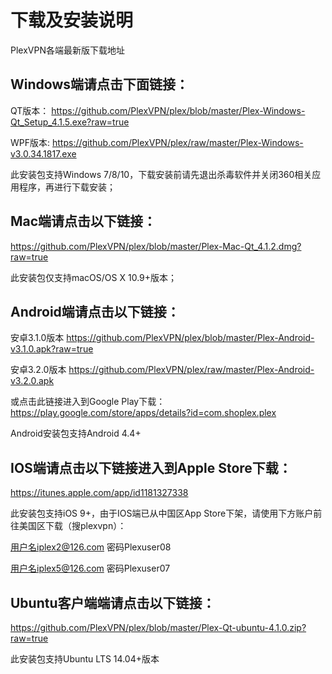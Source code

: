# 下载及安装说明
PlexVPN各端最新版下载地址

## Windows端请点击下面链接：

QT版本：
https://github.com/PlexVPN/plex/blob/master/Plex-Windows-Qt_Setup_4.1.5.exe?raw=true

WPF版本:
https://github.com/PlexVPN/plex/raw/master/Plex-Windows-v3.0.34.1817.exe

此安装包支持Windows 7/8/10，下载安装前请先退出杀毒软件并关闭360相关应用程序，再进行下载安装；

## Mac端请点击以下链接：
https://github.com/PlexVPN/plex/blob/master/Plex-Mac-Qt_4.1.2.dmg?raw=true

此安装包仅支持macOS/OS X 10.9+版本；

## Android端请点击以下链接：
安卓3.1.0版本 https://github.com/PlexVPN/plex/blob/master/Plex-Android-v3.1.0.apk?raw=true

安卓3.2.0版本 https://github.com/PlexVPN/plex/raw/master/Plex-Android-v3.2.0.apk

或点击此链接进入到Google Play下载：
https://play.google.com/store/apps/details?id=com.shoplex.plex

Android安装包支持Android 4.4+

## IOS端请点击以下链接进入到Apple Store下载：
https://itunes.apple.com/app/id1181327338

此安装包支持iOS 9+，由于IOS端已从中国区App Store下架，请使用下方账户前往美国区下载（搜plexvpn）：

用户名iplex2@126.com 密码Plexuser08

用户名iplex5@126.com 密码Plexuser07

## Ubuntu客户端端请点击以下链接：
https://github.com/PlexVPN/plex/blob/master/Plex-Qt-ubuntu-4.1.0.zip?raw=true

此安装包支持Ubuntu LTS 14.04+版本

